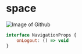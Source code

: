 # space

![Image of Github](https://github.githubassets.com/assets/GitHub-Mark-ea2971cee799.png)

``` javascript
interface NavigationProps {
    onLogout: () => void
}
```
